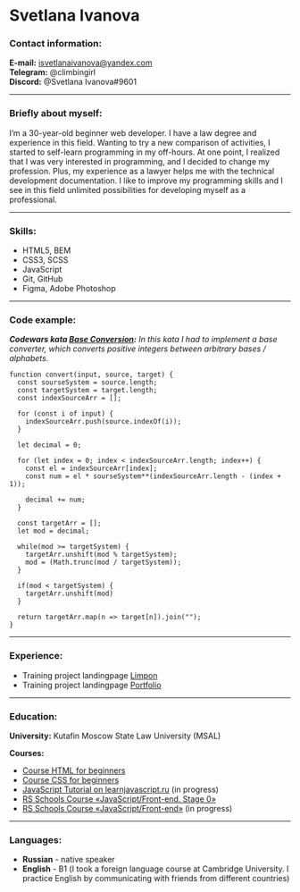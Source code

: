 # Svetlana Ivanova

### Contact information:

**E-mail:** isvetlanaivanova@yandex.com  
**Telegram:** @climbingirl  
**Discord:** @Svetlana Ivanova#9601  

---

### Briefly about myself:

I’m a 30-year-old beginner web developer. I have a law degree and experience in this field. Wanting to try a new comparison of activities, I started to self-learn programming in my off-hours. At one point, I realized that I was very interested in programming, and I decided to change my profession. Plus, my experience as a lawyer helps me with the technical development documentation. I like to improve my programming skills and I see in this field unlimited possibilities for developing myself as a professional.

---

### Skills:

* HTML5, BEM
* CSS3, SCSS
* JavaScript
* Git, GitHub
* Figma, Adobe Photoshop

---

### Code example:

***Codewars kata [Base Conversion](https://www.codewars.com/kata/526a569ca578d7e6e300034e):*** *In this kata I had to implement a base converter, which converts positive integers between arbitrary bases / alphabets.*

```
function convert(input, source, target) {
  const sourseSystem = source.length;
  const targetSystem = target.length;
  const indexSourceArr = [];
  
  for (const i of input) {
    indexSourceArr.push(source.indexOf(i));
  } 

  let decimal = 0;

  for (let index = 0; index < indexSourceArr.length; index++) {
    const el = indexSourceArr[index];
    const num = el * sourseSystem**(indexSourceArr.length - (index + 1));
    
    decimal += num;
  }

  const targetArr = [];
  let mod = decimal;

  while(mod >= targetSystem) {
    targetArr.unshift(mod % targetSystem);
    mod = (Math.trunc(mod / targetSystem));
  }

  if(mod < targetSystem) {
    targetArr.unshift(mod)
  }

  return targetArr.map(n => target[n]).join("");
}
```

---

### Experience:

* Training project landingpage [Limpon](https://climbingirl.github.io/)
* Training project landingpage [Portfolio](https://rolling-scopes-school.github.io/climbingirl-JSFEPRESCHOOL/portfolio/)

---

### Education:

**University:** Kutafin Moscow State Law University (MSAL)

**Courses:**
* [Course HTML for beginners](https://ru.code-basics.com/languages/html)
* [Course CSS for beginners](https://ru.code-basics.com/languages/css)
* [JavaScript Tutorial on learnjavascript.ru](https://learn.javascript.ru/) (in progress)
* [RS Schools Course «JavaScript/Front-end. Stage 0»](https://rs.school/js-stage0/)
* [RS Schools Course «JavaScript/Front-end»](https://rs.school/js/) (in progress)

---

### Languages:

* **Russian** - native speaker
* **English** - В1 (I took a foreign language course at Cambridge University. I practice English by communicating with friends from different countries)